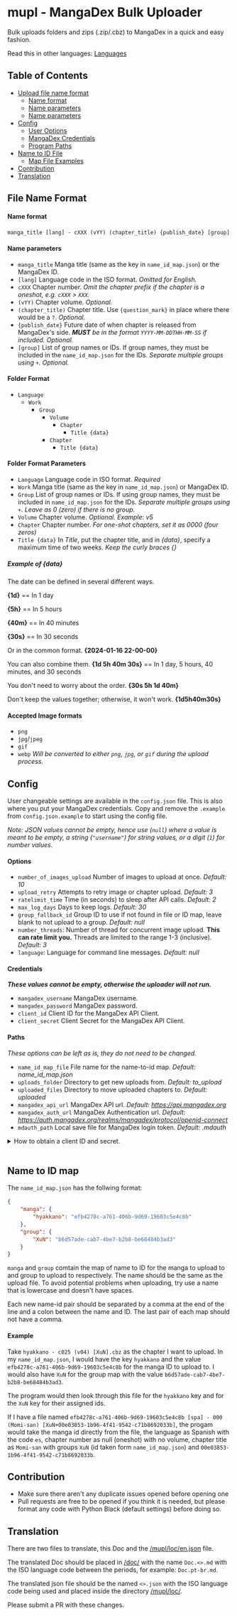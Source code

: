 # mupl - MangaDex Bulk Uploader
Bulk uploads folders and zips (.zip/.cbz) to MangaDex in a quick and easy fashion. 

Read this in other languages: 
[Languages](/readme.md)

## Table of Contents
- [Upload file name format](#file-name-format)
  - [Name format](#name-format)
  - [Name parameters](#name-parameters)
  - [Name parameters](#accepted-image-formats)
- [Config](#config)
  - [User Options](#options)
  - [MangaDex Credentials](#credentials)
  - [Program Paths](#paths)
- [Name to ID File](#name-to-id-map)
  - [Map File Examples](#example)
- [Contribution](#contribution)
- [Translation](#translation)


## File Name Format
#### Name format
`manga_title [lang] - cXXX (vYY) (chapter_title) {publish_date} [group]`

#### Name parameters
- `manga_title` Manga title (same as the key in `name_id_map.json`) or the MangaDex ID.
- `[lang]` Language code in the ISO format. *Omitted for English.*
- `cXXX` Chapter number. *Omit the chapter prefix if the chapter is a oneshot, e.g. `cXXX` > `XXX`.*
- `(vYY)` Chapter volume. *Optional.*
- `(chapter_title)` Chapter title. Use `{question_mark}` in place where there would be a `?`. *Optional.*
- `{publish_date}` Future date of when chapter is released from MangaDex's side. ***MUST** be in the format `YYYY-MM-DDTHH-MM-SS` if included.* *Optional.*
- `[group]` List of group names or IDs. If group names, they must be included in the `name_id_map.json` for the IDs. *Separate multiple groups using `+`.* *Optional.*

#### Folder Format
- `Language`
  - `Work`
    - `Group`
      - `Volume`
        - `Chapter`
          - `Title {data}`
      - `Chapter`
        - `Title {data}`

#### Folder Format Parameters
- `Language` Language code in ISO format. *Required*
- `Work` Manga title (same as the key in `name_id_map.json`) or MangaDex ID.
- `Group` List of group names or IDs. If using group names, they must be included in `name_id_map.json` for the IDs. *Separate multiple groups using `+`.* *Leave as 0 (zero) if there is no group.*
- `Volume` Chapter volume. *Optional.* *Example: v5*
- `Chapter` Chapter number. *For one-shot chapters, set it as 0000 (four zeros)*
- `Title {data}` In *Title*, put the chapter title, and in *{data}*, specify a maximum time of two weeks. *Keep the curly braces {}*

##### Example of {data}
The date can be defined in several different ways.

**{1d}** == In 1 day

**{5h}** == In 5 hours

**{40m}** == In 40 minutes

**{30s}** == In 30 seconds

Or in the common format.
**{2024-01-16 22-00-00}**

You can also combine them.
**{1d 5h 40m 30s}** == In 1 day, 5 hours, 40 minutes, and 30 seconds

You don't need to worry about the order.
**{30s 5h 1d 40m}**

Don't keep the values together; otherwise, it won't work.
**{1d5h40m30s}**

#### Accepted Image formats
- `png`
- `jpg`/`jpeg`
- `gif`
- `webp` *Will be converted to either `png`, `jpg`, or `gif` during the upload process.*

## Config
User changeable settings are available in the `config.json` file. This is also where you put your MangaDex credentials.
Copy and remove the `.example` from `config.json.example` to start using the config file.

*Note: JSON values cannot be empty, hence use (`null`) where a value is meant to be empty, a string (`"username"`) for string values, or a digit (`1`) for number values.*


#### Options
- `number_of_images_upload` Number of images to upload at once. *Default: 10*
- `upload_retry` Attempts to retry image or chapter upload. *Default: 3*
- `ratelimit_time` Time (in seconds) to sleep after API calls. *Default: 2*
- `max_log_days` Days to keep logs. *Default: 30*
- `group_fallback_id` Group ID to use if not found in file or ID map, leave blank to not upload to a group. *Default: null*
- `number_threads`: Number of thread for concurrent image upload. **This can rate limit you.** Threads are limited to the range 1-3 (inclusive). *Default: 3*
- `language`: Language for command line messages. *Default: null*

#### Credentials
***These values cannot be empty, otherwise the uploader will not run.***
- `mangadex_username` MangaDex username.
- `mangadex_password` MangaDex password.
- `client_id` Client ID for the MangaDex API Client.
- `client_secret` Client Secret for the MangaDex API Client.

#### Paths
*These options can be left as is, they do not need to be changed.*
- `name_id_map_file` File name for the name-to-id map. *Default: name_id_map.json*
- `uploads_folder` Directory to get new uploads from. *Default: to_upload*
- `uploaded_files` Directory to move uploaded chapters to. *Default: uploaded*
- `mangadex_api_url` MangaDex API url. *Default: https://api.mangadex.org*
- `mangadex_auth_url` MangaDex Authentication url. *Default: https://auth.mangadex.org/realms/mangadex/protocol/openid-connect*
- `mdauth_path` Local save file for MangaDex login token. *Default: .mdauth*

<details>
  <summary>How to obtain a client ID and secret.</summary>

  ![a screenshot of the mangadex-mass-uploader](https://github.com/Xnot/mangadex-mass-uploader/blob/main/assets/usage_1.png?raw=true)
  ![a screenshot of the mangadex-mass-uploader](https://github.com/Xnot/mangadex-mass-uploader/blob/main/assets/usage_2.png?raw=true)
</details>
<br />


## Name to ID map
The `name_id_map.json` has the follwing format:
```json
{
    "manga": {
        "hyakkano": "efb4278c-a761-406b-9d69-19603c5e4c8b"
    },
    "group": {
        "XuN": "b6d57ade-cab7-4be7-b2b8-be68484b3ad3"
    }
}
```
`manga` and `group` comtain the map of name to ID for the manga to upload to and group to upload to respectively. The name should be the same as the upload file. To avoid potential problems when uploading, try use a name that is lowercase and doesn't have spaces.

Each new name-id pair should be separated by a comma at the end of the line and a colon between the name and ID. The last pair of each map should not have a comma.

#### Example

Take `hyakkano - c025 (v04) [XuN].cbz` as the chapter I want to upload. In my `name_id_map.json`, I would have the key `hyakkano` and the value `efb4278c-a761-406b-9d69-19603c5e4c8b` for the manga ID to upload to. I would also have `XuN` for the group map with the value `b6d57ade-cab7-4be7-b2b8-be68484b3ad3`.

The program would then look through this file for the `hyakkano` key and for the `XuN` key for their assigned ids.

If I have a file named `efb4278c-a761-406b-9d69-19603c5e4c8b [spa] - 000 (Momi-san) [XuN+00e03853-1b96-4f41-9542-c71b8692033b]`, the progam would take the manga id directly from the file, the language as Spanish with the code `es`, chapter number as null (oneshot) with no volume, chapter title as `Momi-san` with groups `XuN` (id taken form `name_id_map.json`) and `00e03853-1b96-4f41-9542-c71b8692033b`.


## Contribution
- Make sure there aren't any duplicate issues opened before opening one
- Pull requests are free to be opened if you think it is needed, but please format any code with Python Black (default settings) before doing so.

## Translation
There are two files to translate, this Doc and the [/mupl/loc/en.json](/mupl/loc/en.json) file. 

The translated Doc should be placed in [/doc/](/doc/) with the name `Doc.<>.md` with the ISO language code between the periods, for example: `Doc.pt-br.md`.

The translated json file should be the named `<>.json` with the ISO language code being used and placed inside the directory [/mupl/loc/](/mupl/loc/). 

Please submit a PR with these changes.
